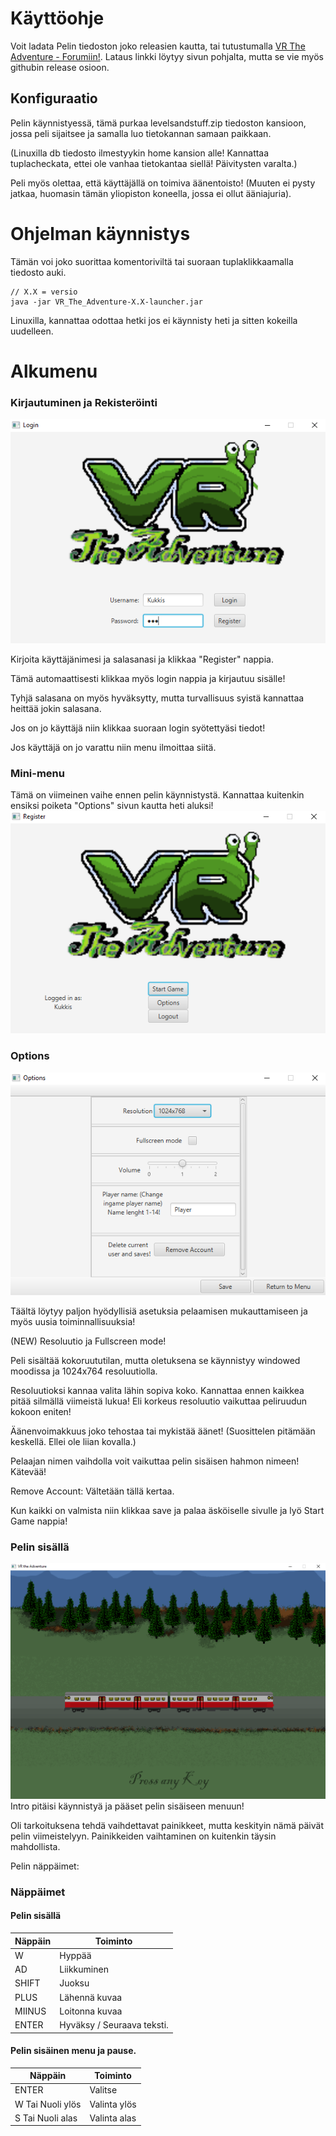# Käyttöohje
Voit ladata Pelin tiedoston joko releasien kautta, tai tutustumalla [VR The Adventure - Forumiin!](https://mirex-pelifoorumi.herokuapp.com).
Lataus linkki löytyy sivun pohjalta, mutta se vie myös githubin release osioon.


## Konfiguraatio
Pelin käynnistyessä, tämä purkaa levelsandstuff.zip tiedoston kansioon, jossa peli sijaitsee ja samalla luo tietokannan samaan paikkaan.

(Linuxilla db tiedosto ilmestyykin home kansion alle! Kannattaa tuplacheckata, ettei ole vanhaa tietokantaa siellä! Päivitysten varalta.)

Peli myös olettaa, että käyttäjällä on toimiva äänentoisto! (Muuten ei pysty jatkaa, huomasin tämän yliopiston koneella, jossa ei ollut ääniajuria).

# Ohjelman käynnistys
Tämän voi joko suorittaa komentoriviltä tai suoraan tuplaklikkaamalla tiedosto auki.
```
// X.X = versio
java -jar VR_The_Adventure-X.X-launcher.jar
```
Linuxilla, kannattaa odottaa hetki jos ei käynnisty heti ja sitten kokeilla uudelleen.

# Alkumenu
### Kirjautuminen ja Rekisteröinti
![A-1](https://raw.githubusercontent.com/Mirex97/2D-Scroller-otm-harjoitustyo/master/dokumentointi/kuvat/A-1.PNG)

Kirjoita käyttäjänimesi ja salasanasi ja klikkaa "Register" nappia. 

Tämä automaattisesti klikkaa myös login nappia ja kirjautuu sisälle!

Tyhjä salasana on myös hyväksytty, mutta turvallisuus syistä kannattaa heittää jokin salasana.

Jos on jo käyttäjä niin klikkaa suoraan login syötettyäsi tiedot!

Jos käyttäjä on jo varattu niin menu ilmoittaa siitä.

### Mini-menu
Tämä on viimeinen vaihe ennen pelin käynnistystä.
Kannattaa kuitenkin ensiksi poiketa "Options" sivun kautta heti aluksi!
![A-2](https://raw.githubusercontent.com/Mirex97/2D-Scroller-otm-harjoitustyo/master/dokumentointi/kuvat/A-2.PNG)

### Options
![A-3](https://raw.githubusercontent.com/Mirex97/2D-Scroller-otm-harjoitustyo/master/dokumentointi/kuvat/A-3.PNG)

Täältä löytyy paljon hyödyllisiä asetuksia pelaamisen mukauttamiseen ja myös uusia toiminnallisuuksia!

(NEW) Resoluutio ja Fullscreen mode!

Peli sisältää kokoruututilan, mutta oletuksena se käynnistyy windowed moodissa ja 1024x764 resoluutiolla.

Resoluutioksi kannaa valita lähin sopiva koko. Kannattaa ennen kaikkea pitää silmällä viimeistä lukua! Eli korkeus resoluutio vaikuttaa peliruudun kokoon eniten!

Äänenvoimakkuus joko tehostaa tai mykistää äänet! (Suosittelen pitämään keskellä. Ellei ole liian kovalla.) 

Pelaajan nimen vaihdolla voit vaikuttaa pelin sisäisen hahmon nimeen! Kätevää!

Remove Account: Vältetään tällä kertaa.

Kun kaikki on valmista niin klikkaa save ja palaa äsköiselle sivulle ja lyö Start Game nappia!

### Pelin sisällä
![A-4](https://raw.githubusercontent.com/Mirex97/2D-Scroller-otm-harjoitustyo/master/dokumentointi/kuvat/A-4.PNG)
Intro pitäisi käynnistyä ja pääset pelin sisäiseen menuun!

Oli tarkoituksena tehdä vaihdettavat painikkeet, mutta keskityin nämä päivät pelin viimeistelyyn.
Painikkeiden vaihtaminen on kuitenkin täysin mahdollista.

Pelin näppäimet:
### Näppäimet
#### Pelin sisällä
Näppäin | Toiminto
---|---
W | Hyppää
AD | Liikkuminen
SHIFT | Juoksu
PLUS | Lähennä kuvaa
MIINUS | Loitonna kuvaa
ENTER | Hyväksy / Seuraava teksti.
#### Pelin sisäinen menu ja pause.
Näppäin | Toiminto
---|---
ENTER | Valitse
W Tai Nuoli ylös | Valinta ylös
S Tai Nuoli alas | Valinta alas



